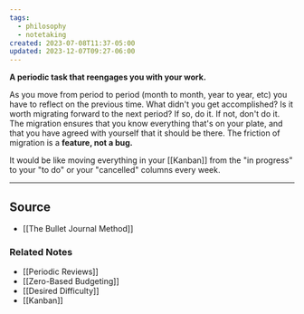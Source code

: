 ```yaml
---
tags:
  - philosophy
  - notetaking
created: 2023-07-08T11:37-05:00
updated: 2023-12-07T09:27-06:00
---
```

**A periodic task that reengages you with your work.**

As you move from period to period (month to month, year to year, etc) you have to reflect on the previous time. What didn't you get accomplished? Is it worth migrating forward to the next period? If so, do it. If not, don't do it. The migration ensures that you know everything that's on your plate, and that you have agreed with yourself that it should be there. The friction of migration is a **feature, not a bug.**

It would be like moving everything in your [[Kanban]] from the "in progress" to your "to do" or your "cancelled" columns every week. 

---

## Source
- [[The Bullet Journal Method]]

### Related Notes
- [[Periodic Reviews]]
- [[Zero-Based Budgeting]]
- [[Desired Difficulty]]
- [[Kanban]]